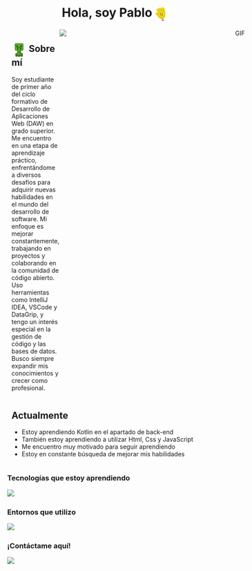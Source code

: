 <h1 align="center">Hola, soy Pablo <img src="gif-para-saludar.gif" alt="icono" style="vertical-align: middle; width: 35px;"></h1>

<div style="text-align: center;"></div>

<div style="display: flex; justify-content: space-between;">
  <div style="flex: 1; margin-left: 10px;">
    <h2><img src="64rdrjmesq761.gif" alt="icono" style="vertical-align: middle; width: 35px;"> Sobre mí</h2>
    <p class="mi-clase">
      Soy estudiante de primer año del ciclo formativo de Desarrollo de Aplicaciones Web (DAW) en grado superior. Me encuentro en una etapa de aprendizaje práctico, enfrentándome a diversos desafíos para adquirir nuevas habilidades en el mundo del desarrollo de software. Mi enfoque es mejorar constantemente, trabajando en proyectos y colaborando en la comunidad de código abierto. Uso herramientas como IntelliJ IDEA, VSCode y DataGrip, y tengo un interés especial en la gestión de código y las bases de datos. Busco siempre expandir mis conocimientos y crecer como profesional.
    </p>
  </div>
  <div style="flex: 1; text-align: right; margin-right: 10px;">
    <img align="right" alt="GIF" height="350px" width="430px" src=https://media0.giphy.com/media/v1.Y2lkPTc5MGI3NjExYWtrYnJnbWEyZXVnbmdsazgxbDVuaDJ0ODRiZGpkaXBzZjRrYzFqYyZlcD12MV9pbnRlcm5hbF9naWZfYnlfaWQmY3Q9Zw/4B9tlumUF5KrybOxVL/giphy.gif />
  </div>
</div>

<!-- Sección "Actualmente" con imagen alineada a la derecha -->
<div style="display: flex; justify-content: space-between; align-items: center;">
  <!-- Contenido de la izquierda -->
  <div style="flex: 2; margin-left: 10px;">
    <h2>Actualmente</h2>
    <ul class="mi-clase">
      <li>Estoy aprendiendo Kotlin en el apartado de back-end</li>
      <li>También estoy aprendiendo a utilizar Html, Css y JavaScript</li>
      <li>Me encuentro muy motivado para seguir aprendiendo</li>
      <li>Estoy en constante búsqueda de mejorar mis habilidades</li>
    </ul>
  </div>
</div>

<h3>Tecnologías que estoy aprendiendo</h3>
<p class="mi-clase">
  <a href="https://skillicons.dev">
    <img src="https://skillicons.dev/icons?i=git,kotlin,css,html,mysql,github" />
  </a>
</p>

<h3>Entornos que utilizo</h3>
<p class="mi-clase">
  <a href="https://skillicons.dev">
    <img src="https://skillicons.dev/icons?i=vscode,idea" />
  </a>
</p>

<h3>¡Contáctame aquí!</h3>
<p class="mi-clase">
  <a href="https://skillicons.dev">
    <img src="https://skillicons.dev/icons?i=discord,gmail" />
  </a>
</p>
